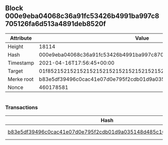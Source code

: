 ## Block 000e9eba04068c36a91fc53426b4991ba997c8705126fa6d513a4891deb8520f

Attribute | Value
--- | ---
Height | 18114
Hash | 000e9eba04068c36a91fc53426b4991ba997c8705126fa6d513a4891deb8520f
Timestamp | 2021-04-16T17:56:45+00:00
Target | 01f8521521521521521521521521521521521521521521521521521521521521
Merke root | b83e5df39496c0cac41e07d0e795f2cdb01d9a035148d485c1667e06a97074bd
Nonce | 460178581

```

```

### Transactions

Hash | Amount
--- | ---
[b83e5df39496c0cac41e07d0e795f2cdb01d9a035148d485c1667e06a97074bd](b83e5df39496c0cac41e07d0e795f2cdb01d9a035148d485c1667e06a97074bd.md) | 10.00000000 SKEPTI 
